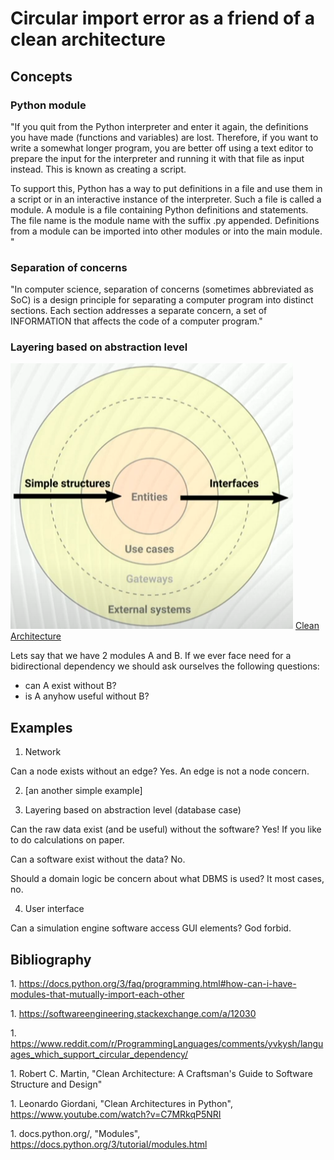 # Circular import error as a friend of a clean architecture

## Concepts

### Python module

"If you quit from the Python interpreter and enter it again, the definitions you have made (functions and variables) are lost. Therefore, if you want to write a somewhat longer program, you are better off using a text editor to prepare the input for the interpreter and running it with that file as input instead. This is known as creating a script.

To support this, Python has a way to put definitions in a file and use them in a script or in an interactive instance of the interpreter. Such a file is called a module. A module is a file containing Python definitions and statements. The file name is the module name with the suffix .py appended. Definitions from a module can be imported into other modules or into the main module.
"

### Separation of concerns

"In computer science, separation of concerns (sometimes abbreviated as SoC) is a design principle for separating a computer program into distinct sections. Each section addresses a separate concern, a set of INFORMATION that affects the code of a computer program."


### Layering based on abstraction level

![alt text](images/clean_architecture.png)
[Clean Architecture](#clean_architecture)

Lets say that we have 2 modules A and B. If we ever face need for a bidirectional dependency we should ask ourselves the following questions:

- can A exist without B?
- is A anyhow useful without B?

## Examples

1. Network

Can a node exists without an edge? Yes. An edge is not a node concern. 

2. [an another simple example]

3. Layering based on abstraction level (database case)

Can the raw data exist (and be useful) without the software? Yes! If you like to do calculations on paper.

Can a software exist without the data? No.

Should a domain logic be concern about what DBMS is used? It most cases, no.

4. User interface

Can a simulation engine software access GUI elements? God forbid.

## Bibliography

<a name="clean_architecture"></a>1. https://docs.python.org/3/faq/programming.html#how-can-i-have-modules-that-mutually-import-each-other

<a name="clean_architecture"></a>1. https://softwareengineering.stackexchange.com/a/12030

<a name="clean_architecture"></a>1. https://www.reddit.com/r/ProgrammingLanguages/comments/yvkysh/languages_which_support_circular_dependency/

<a name="clean_architecture"></a>1. Robert C. Martin, "Clean Architecture: A Craftsman's Guide to Software Structure and Design"

<a name="clean_architecture"></a>1. Leonardo Giordani, "Clean Architectures in Python", https://www.youtube.com/watch?v=C7MRkqP5NRI 

<a name="modules"></a>1. docs.python.org/, "Modules", https://docs.python.org/3/tutorial/modules.html
